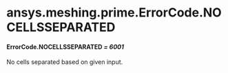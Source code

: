 # ansys.meshing.prime.ErrorCode.NOCELLSSEPARATED



#### ErrorCode.NOCELLSSEPARATED *= 6001*

No cells separated based on given input.

<!-- !! processed by numpydoc !! -->
